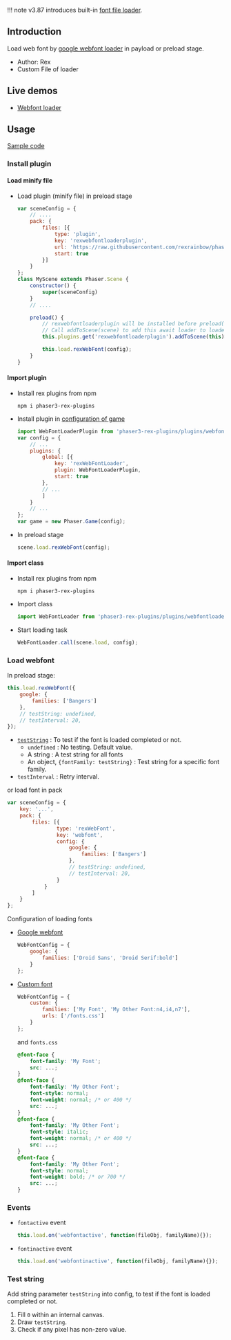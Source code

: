 !!! note
    v3.87 introduces built-in [font file loader](loader.md#font).

## Introduction

Load web font by [google webfont loader](https://github.com/typekit/webfontloader) in payload or preload stage.

- Author: Rex
- Custom File of loader

## Live demos

- [Webfont loader](https://codepen.io/rexrainbow/pen/vjqmXp)

## Usage

[Sample code](https://github.com/rexrainbow/phaser3-rex-notes/tree/master/examples/webfontloader)

### Install plugin

#### Load minify file

- Load plugin (minify file) in preload stage
    ```javascript
    var sceneConfig = {
        // ....
        pack: {
            files: [{
                type: 'plugin',
                key: 'rexwebfontloaderplugin',
                url: 'https://raw.githubusercontent.com/rexrainbow/phaser3-rex-notes/master/dist/    rexwebfontloaderplugin.min.js',
                start: true
            }]
        }
    };
    class MyScene extends Phaser.Scene {
        constructor() {
            super(sceneConfig)
        }
        // ....

        preload() {
            // rexwebfontloaderplugin will be installed before preload(), but not added to loader yet
            // Call addToScene(scene) to add this await loader to loader of this scene
            this.plugins.get('rexwebfontloaderplugin').addToScene(this);

            this.load.rexWebFont(config);
        }
    }
    ```

#### Import plugin

- Install rex plugins from npm
    ```
    npm i phaser3-rex-plugins
    ```
- Install plugin in [configuration of game](game.md#configuration)
    ```javascript
    import WebFontLoaderPlugin from 'phaser3-rex-plugins/plugins/webfontloader-plugin.js';
    var config = {
        // ...
        plugins: {
            global: [{
                key: 'rexWebFontLoader',
                plugin: WebFontLoaderPlugin,
                start: true
            },
            // ...
            ]
        }
        // ...
    };
    var game = new Phaser.Game(config);
    ```
- In preload stage
    ```javascript
    scene.load.rexWebFont(config);
    ```

#### Import class

- Install rex plugins from npm
    ```
    npm i phaser3-rex-plugins
    ```
- Import class
    ```javascript
    import WebFontLoader from 'phaser3-rex-plugins/plugins/webfontloader.js';
    ```
- Start loading task
    ```javascript
    WebFontLoader.call(scene.load, config);
    ```

### Load webfont

In preload stage:

```javascript
this.load.rexWebFont({
    google: {
        families: ['Bangers']
    },
    // testString: undefined,
    // testInterval: 20,
});
```

- [`testString`](webfontloader.md#test-string) : To test if the font is loaded completed or not.
    - `undefined` : No testing. Default value.
    - A string : A test string for all fonts
    - An object, `{fontFamily: testString}` : Test string for a specific font family.
- `testInterval` : Retry interval.

or load font in pack

```javascript
var sceneConfig = {
    key: '...',
    pack: {
        files: [{
                type: 'rexWebFont',
                key: 'webfont',
                config: {
                    google: {
                        families: ['Bangers']
                    },
                    // testString: undefined,
                    // testInterval: 20,
                }
            }
        ]
    }
};
```

Configuration of loading fonts

- [Google webfont](https://github.com/typekit/webfontloader#google)
    ```javascript
    WebFontConfig = {
        google: {
            families: ['Droid Sans', 'Droid Serif:bold']
        }
    };
    ```
- [Custom font](https://github.com/typekit/webfontloader#custom)
    ```javascript
    WebFontConfig = {
        custom: {
            families: ['My Font', 'My Other Font:n4,i4,n7'],
            urls: ['/fonts.css']
        }
    };
    ```
    and `fonts.css`
    ```css
    @font-face {
        font-family: 'My Font';
        src: ...;
    }
    @font-face {
        font-family: 'My Other Font';
        font-style: normal;
        font-weight: normal; /* or 400 */
        src: ...;
    }
    @font-face {
        font-family: 'My Other Font';
        font-style: italic;
        font-weight: normal; /* or 400 */
        src: ...;
    }
    @font-face {
        font-family: 'My Other Font';
        font-style: normal;
        font-weight: bold; /* or 700 */
        src: ...;
    }
    ```

### Events

- `fontactive` event

    ```javascript
    this.load.on('webfontactive', function(fileObj, familyName){});
    ```

- `fontinactive` event

    ```javascript
    this.load.on('webfontinactive', function(fileObj, familyName){});
    ```

### Test string

Add string parameter `testString` into config, to test if the font is loaded completed or not.

1. Fill `0` within an internal canvas.
1. Draw `testString`.
1. Check if any pixel has non-zero value.
